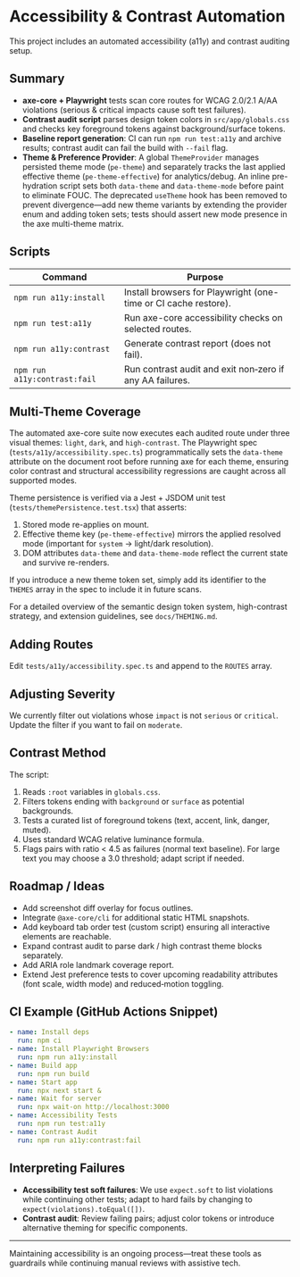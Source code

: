 # Accessibility & Contrast Automation

This project includes an automated accessibility (a11y) and contrast auditing setup.

## Summary
- **axe-core + Playwright** tests scan core routes for WCAG 2.0/2.1 A/AA violations (serious & critical impacts cause soft test failures).
- **Contrast audit script** parses design token colors in `src/app/globals.css` and checks key foreground tokens against background/surface tokens.
- **Baseline report generation**: CI can run `npm run test:a11y` and archive results; contrast audit can fail the build with `--fail` flag.
- **Theme & Preference Provider**: A global `ThemeProvider` manages persisted theme mode (`pe-theme`) and separately tracks the last applied effective theme (`pe-theme-effective`) for analytics/debug. An inline pre-hydration script sets both `data-theme` and `data-theme-mode` before paint to eliminate FOUC. The deprecated `useTheme` hook has been removed to prevent divergence—add new theme variants by extending the provider enum and adding token sets; tests should assert new mode presence in the axe multi-theme matrix.

## Scripts
| Command | Purpose |
|---------|---------|
| `npm run a11y:install` | Install browsers for Playwright (one-time or CI cache restore). |
| `npm run test:a11y` | Run axe-core accessibility checks on selected routes. |
| `npm run a11y:contrast` | Generate contrast report (does not fail). |
| `npm run a11y:contrast:fail` | Run contrast audit and exit non‑zero if any AA failures. |

## Multi-Theme Coverage
The automated axe-core suite now executes each audited route under three visual themes: `light`, `dark`, and `high-contrast`. The Playwright spec (`tests/a11y/accessibility.spec.ts`) programmatically sets the `data-theme` attribute on the document root before running axe for each theme, ensuring color contrast and structural accessibility regressions are caught across all supported modes.

Theme persistence is verified via a Jest + JSDOM unit test (`tests/themePersistence.test.tsx`) that asserts:
1. Stored mode re-applies on mount.
2. Effective theme key (`pe-theme-effective`) mirrors the applied resolved mode (important for `system` → light/dark resolution).
3. DOM attributes `data-theme` and `data-theme-mode` reflect the current state and survive re-renders.

If you introduce a new theme token set, simply add its identifier to the `THEMES` array in the spec to include it in future scans.

For a detailed overview of the semantic design token system, high-contrast strategy, and extension guidelines, see `docs/THEMING.md`.

## Adding Routes
Edit `tests/a11y/accessibility.spec.ts` and append to the `ROUTES` array.

## Adjusting Severity
We currently filter out violations whose `impact` is not `serious` or `critical`. Update the filter if you want to fail on `moderate`.

## Contrast Method
The script:
1. Reads `:root` variables in `globals.css`.
2. Filters tokens ending with `background` or `surface` as potential backgrounds.
3. Tests a curated list of foreground tokens (text, accent, link, danger, muted).
4. Uses standard WCAG relative luminance formula.
5. Flags pairs with ratio < 4.5 as failures (normal text baseline). For large text you may choose a 3.0 threshold; adapt script if needed.

## Roadmap / Ideas
- Add screenshot diff overlay for focus outlines.
- Integrate `@axe-core/cli` for additional static HTML snapshots.
- Add keyboard tab order test (custom script) ensuring all interactive elements are reachable.
- Expand contrast audit to parse dark / high contrast theme blocks separately.
- Add ARIA role landmark coverage report.
- Extend Jest preference tests to cover upcoming readability attributes (font scale, width mode) and reduced‑motion toggling.

## CI Example (GitHub Actions Snippet)
```yaml
- name: Install deps
  run: npm ci
- name: Install Playwright Browsers
  run: npm run a11y:install
- name: Build app
  run: npm run build
- name: Start app
  run: npx next start &
- name: Wait for server
  run: npx wait-on http://localhost:3000
- name: Accessibility Tests
  run: npm run test:a11y
- name: Contrast Audit
  run: npm run a11y:contrast:fail
```

## Interpreting Failures
- **Accessibility test soft failures**: We use `expect.soft` to list violations while continuing other tests; adapt to hard fails by changing to `expect(violations).toEqual([])`.
- **Contrast audit**: Review failing pairs; adjust color tokens or introduce alternative theming for specific components.

---
Maintaining accessibility is an ongoing process—treat these tools as guardrails while continuing manual reviews with assistive tech.
